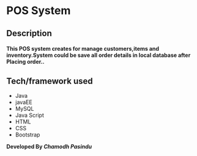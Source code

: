 # POS System

## Description
#### This POS system creates for manage customers,items and inventory.System could be save all order details in local database after Placing order..

## Tech/framework used
* Java
* javaEE
* MySQL
* Java Script
* HTML
* CSS
* Bootstrap

**Developed By _Chamodh Pasindu_**
